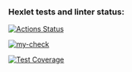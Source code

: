 ### Hexlet tests and linter status:
[![Actions Status](https://github.com/saintsloth/frontend-project-lvl2/workflows/hexlet-check/badge.svg)](https://github.com/saintsloth/frontend-project-lvl2/actions)

[![my-check](https://github.com/saintsloth/frontend-project-lvl2/actions/workflows/my-check.yml/badge.svg)](https://github.com/saintsloth/frontend-project-lvl2/actions/workflows/my-check.yml)

[![Test Coverage](https://api.codeclimate.com/v1/badges/9d3021ca28d17be92c61/test_coverage)](https://codeclimate.com/github/saintsloth/frontend-project-lvl2/test_coverage)

